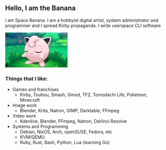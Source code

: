 ## Hello, I am the Banana
I am Space Banana. I am a hobbyist digital artist, system administrator and programmer and I spread Kirby propaganda. I write userspace CLI software

<img src="jigglypuff%202.png" width="200" />

### Things that I like:
- Games and franchises
  - Kirby, Touhou, Smash, Gmod, TF2, Tomodachi Life, Pokémon, Minecraft
- Image work
  - Blender, Krita, Natron, GIMP, Darktable, FFmpeg
- Video work
  - Kdenlive, Blender, FFmpeg, Natron, DaVinci Resolve
- Systems and Programming
  - Debian, NixOS, Arch, openSUSE, Fedora, etc
  - KVM/QEMU
  - Ruby, Rust, Bash, Python, Lua (learning Go)
